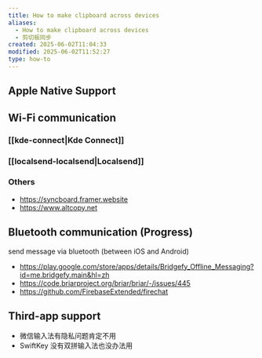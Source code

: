 ```yaml
---
title: How to make clipboard across devices
aliases:
  - How to make clipboard across devices
  - 剪切板同步
created: 2025-06-02T11:04:33
modified: 2025-06-02T11:52:27
type: how-to
---
```


## Apple Native Support

## Wi-Fi communication

### [[kde-connect|Kde Connect]]

### [[localsend-localsend|Localsend]]
### Others
- https://syncboard.framer.website
- https://www.altcopy.net

## Bluetooth communication (Progress)

send message via bluetooth (between iOS and Android)

- https://play.google.com/store/apps/details/Bridgefy_Offline_Messaging?id=me.bridgefy.main&hl=zh
- https://code.briarproject.org/briar/briar/-/issues/445
- https://github.com/FirebaseExtended/firechat

## Third-app support

- 微信输入法有隐私问题肯定不用
- SwiftKey 没有双拼输入法也没办法用
